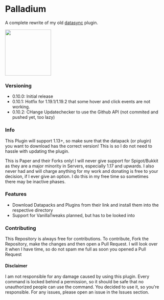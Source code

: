 # Palladium
A complete rewrite of my old [datasync](https://github.com/tornrpg/datasync) plugin.

<p align="left"><a href="https://modrinth.com/plugin/palladium">
    <img 
    src="https://raw.githubusercontent.com/modrinth/art/main/Branding/Badge/badge-dark__184x72.png"
    width=150px
    />
</a></p>

### Versioning

 - 0.10.0: Initial release
 - 0.10.1: Hotfix for 1.19.1/1.19.2 that some hover and click events are not working.
 - 0.10.2: CHange Updatechecker to use the Github API (not commited and pushed yet, too lazy)

### Info

This Plugin will support 1.13+, so make sure that the datapack (or plugin) you want to download has the correct version!
This is so I do not need to hassle with updating the plugin.

This is Paper and their Forks only! I will never give support for Spigot/Bukkit as they are a major minority in Servers, especially 1.17 and upwards.
I also never had and will charge anything for my work and donating is free to your decision, if I ever give an option.
I do this in my free time so sometimes there may be inactive phases.

### Features

 - Download Datapacks and Plugins from their link and install them into the respective directory
 - Support for VanillaTweaks planned, but has to be looked into

### Contributing

This Repository is always free for contributions. To contribute, Fork the Repository, make the changes and then open a Pull Request. 
I will look over it when I have time, so do not spam me full as soon you opened a Pull Request

#### Disclaimer
I am not responsible for any damage caused by using this plugin. 
Every command is locked behind a permission, so it should be safe that no unauthorized people can use the command. 
You decided to use it, so you're responsible. 
For any issues, please open an issue in the Issues section.
